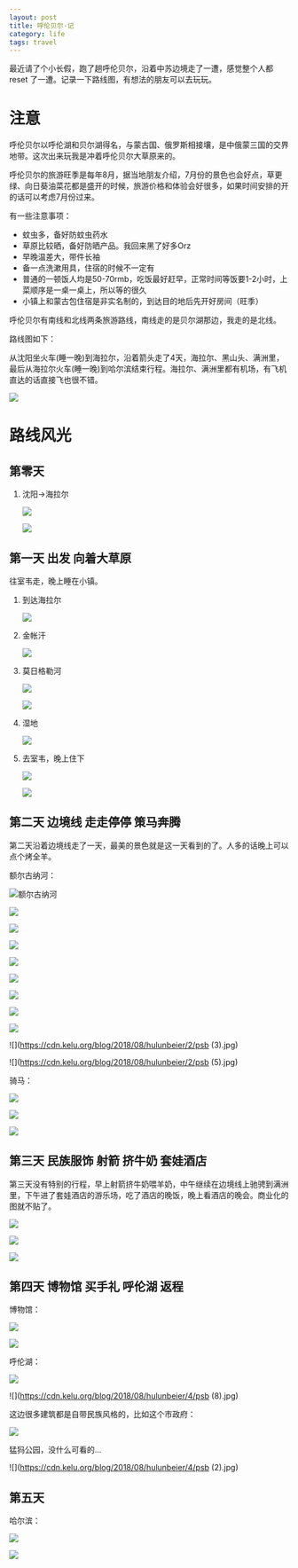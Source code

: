 ```yaml
---
layout: post
title: 呼伦贝尔·记
category: life
tags: travel
---
```


最近请了个小长假，跑了趟呼伦贝尔，沿着中苏边境走了一遭，感觉整个人都 reset 了一遭。记录一下路线图，有想法的朋友可以去玩玩。

# 注意

呼伦贝尔以呼伦湖和贝尔湖得名，与蒙古国、俄罗斯相接壤，是中俄蒙三国的交界地带。这次出来玩我是冲着呼伦贝尔大草原来的。

呼伦贝尔的旅游旺季是每年8月，据当地朋友介绍，7月份的景色也会好点，草更绿、向日葵油菜花都是盛开的时候，旅游价格和体验会好很多，如果时间安排的开的话可以考虑7月份过来。

有一些注意事项：

* 蚊虫多，备好防蚊虫药水
* 草原比较晒，备好防晒产品。我回来黑了好多Orz
* 早晚温差大，带件长袖
* 备一点洗漱用具，住宿的时候不一定有
* 普通的一顿饭人均是50-70rmb，吃饭最好赶早，正常时间等饭要1-2小时，上菜顺序是一桌一桌上，所以等的很久
* 小镇上和蒙古包住宿是非实名制的，到达目的地后先开好房间（旺季）

呼伦贝尔有南线和北线两条旅游路线，南线走的是贝尔湖那边，我走的是北线。

路线图如下：

从沈阳坐火车(睡一晚)到海拉尔，沿着箭头走了4天，海拉尔、黑山头、满洲里，最后从海拉尔火车(睡一晚)到哈尔滨结束行程。海拉尔、满洲里都有机场，有飞机直达的话直接飞也很不错。

![](https://cdn.kelu.org/blog/2018/08/hulunbeier/path.jpg)

# 路线风光

## 第零天

1. 沈阳->海拉尔

   ![](https://cdn.kelu.org/blog/2018/08/hulunbeier/0/19173653.jpg)

   ![](https://cdn.kelu.org/blog/2018/08/hulunbeier/0/592011281.jpg)

## 第一天 出发 向着大草原

往室韦走，晚上睡在小镇。

1. 到达海拉尔

   ![](https://cdn.kelu.org/blog/2018/08/hulunbeier/1/189573658.jpg)

2. 金帐汗

   ![](https://cdn.kelu.org/blog/2018/08/hulunbeier/1/2050871886.jpg)

3. 莫日格勒河

   ![](https://cdn.kelu.org/blog/2018/08/hulunbeier/1/psb1.jpg)

   ![](https://cdn.kelu.org/blog/2018/08/hulunbeier/1/19174014.jpg)

4. 湿地

   ![](https://cdn.kelu.org/blog/2018/08/hulunbeier/1/19175047.jpg)

5. 去室韦，晚上住下

   ![](https://cdn.kelu.org/blog/2018/08/hulunbeier/1/1264330910.jpg)

   ![](https://cdn.kelu.org/blog/2018/08/hulunbeier/1/19201350.jpg)

## 第二天 边境线 走走停停 策马奔腾

第二天沿着边境线走了一天，最美的景色就是这一天看到的了。人多的话晚上可以点个烤全羊。

额尔古纳河：

![额尔古纳河](https://cdn.kelu.org/blog/2018/08/hulunbeier/2/33690671.jpg)

![](https://cdn.kelu.org/blog/2018/08/hulunbeier/2/1717236590.jpg)

![](https://cdn.kelu.org/blog/2018/08/hulunbeier/2/156537133.jpg)

![](https://cdn.kelu.org/blog/2018/08/hulunbeier/2/19202418.jpg)

![](https://cdn.kelu.org/blog/2018/08/hulunbeier/1/327281481.jpg)

![](https://cdn.kelu.org/blog/2018/08/hulunbeier/1/889220082.jpg)	

![](https://cdn.kelu.org/blog/2018/08/hulunbeier/1/1349637069.jpg)

![ ](https://cdn.kelu.org/blog/2018/08/hulunbeier/2/261359098.jpg)

![](https://cdn.kelu.org/blog/2018/08/hulunbeier/2/1699146059.jpg)

![](https://cdn.kelu.org/blog/2018/08/hulunbeier/2/psb (3).jpg)

![](https://cdn.kelu.org/blog/2018/08/hulunbeier/2/psb (5).jpg)

骑马：

![](https://cdn.kelu.org/blog/2018/08/hulunbeier/2/19183222.jpg)

![](https://cdn.kelu.org/blog/2018/08/hulunbeier/1/2043062539.jpg)

![](https://cdn.kelu.org/blog/2018/08/hulunbeier/2/psb.jpg)

## 第三天 民族服饰 射箭 挤牛奶 套娃酒店

第三天没有特别的行程，早上射箭挤牛奶喂羊奶，中午继续在边境线上驰骋到满洲里，下午进了套娃酒店的游乐场，吃了酒店的晚饭，晚上看酒店的晚会。商业化的图就不贴了。

![](https://cdn.kelu.org/blog/2018/08/hulunbeier/3/19184449.jpg)

![](https://cdn.kelu.org/blog/2018/08/hulunbeier/2/805775605.jpg)

![](https://cdn.kelu.org/blog/2018/08/hulunbeier/3/19184459.jpg)

## 第四天 博物馆 买手礼 呼伦湖 返程

博物馆：

![](https://cdn.kelu.org/blog/2018/08/hulunbeier/4/19202140.jpg)

![](https://cdn.kelu.org/blog/2018/08/hulunbeier/4/791016681.jpg)

呼伦湖：

![](https://cdn.kelu.org/blog/2018/08/hulunbeier/4/19202012.jpg)

![](https://cdn.kelu.org/blog/2018/08/hulunbeier/4/psb (8).jpg)

这边很多建筑都是自带民族风格的，比如这个市政府：

![](https://cdn.kelu.org/blog/2018/08/hulunbeier/4/1668453614.jpg)

猛犸公园，没什么可看的...

![](https://cdn.kelu.org/blog/2018/08/hulunbeier/4/psb (2).jpg)

## 第五天

哈尔滨：

![](https://cdn.kelu.org/blog/2018/08/hulunbeier/5/19202305.jpg)

![](https://cdn.kelu.org/blog/2018/08/hulunbeier/5/19202317.jpg)

